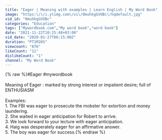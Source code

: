 ```yaml
---
title: "Eager | Meaning with examples | Learn English | My Word Book"
image: "https:\/\/i.ytimg.com\/vi\/0muhkgGVOBc\/hqdefault.jpg"
vid_id: "0muhkgGVOBc"
categories: "Education"
tags: ["Mywordbook.com","My word book","word book"]
date: "2021-11-22T10:25:48+03:00"
vid_date: "2020-01-27T06:15:00Z"
duration: "PT1M20S"
viewcount: "876"
likeCount: "11"
dislikeCount: "1"
channel: "My Word Book"
---
```

{% raw %}#Eager   #mywordbook     <br /><br />Meaning of Eager : marked by strong interest or impatient desire; full of ENTHUSIASM<br /><br />Examples:<br />1. The FBI was eager to prosecute the mobster for extortion and money laundering. <br />2. She waited in eager anticipation for Robert to arrive.<br />3. We look forward to your lecture with eager anticipation.<br />4. Haig was desperately eager for an affirmative answer.<br />5. The boy was eager for success.{% endraw %}
